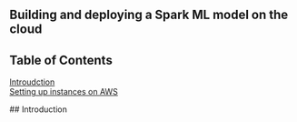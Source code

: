 ## Building and deploying a Spark ML model on the cloud
## Table of Contents  
[Introudction](#headers)  
[Setting up instances on AWS](#emphasis)  

<a name="headers"/>
## Introduction

